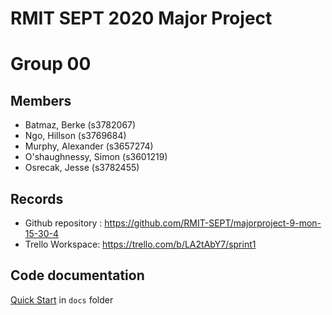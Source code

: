 # RMIT SEPT 2020 Major Project

# Group 00

## Members

* Batmaz, Berke (s3782067)
* Ngo, Hillson (s3769684)
* Murphy, Alexander (s3657274)
* O'shaughnessy, Simon (s3601219)
* Osrecak, Jesse (s3782455)

## Records

* Github repository : https://github.com/RMIT-SEPT/majorproject-9-mon-15-30-4
* Trello Workspace: https://trello.com/b/LA2tAbY7/sprint1


## Code documentation

[Quick Start](/docs/README.md) in `docs` folder
